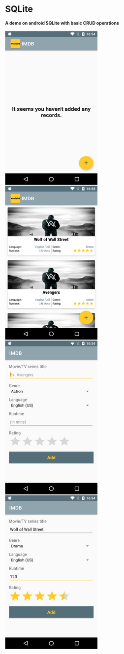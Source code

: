 # SQLite
#### A demo on android SQLite with basic CRUD operations


<img src="https://github.com/santimendon/SQLite/blob/master/screenshots/dashboard_1.png" height="500" width="300">

<img src="https://github.com/santimendon/SQLite/blob/master/screenshots/dashboard_2.png" height="500" width="300" >

<img src="https://github.com/santimendon/SQLite/blob/master/screenshots/record_insertion_1.png" height="500" width="300" >

<img src="https://github.com/santimendon/SQLite/blob/master/screenshots/record_insertion_2.png" height="500" width="300" >
